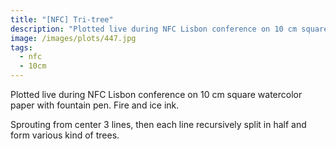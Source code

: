 ```yaml
---
title: "[NFC] Tri-tree"
description: "Plotted live during NFC Lisbon conference on 10 cm square watercolor paper with fountain pen."
image: /images/plots/447.jpg
tags:
  - nfc
  - 10cm
---
```


Plotted live during NFC Lisbon conference on 10 cm square watercolor paper with fountain pen. Fire and ice ink.

Sprouting from center 3 lines, then each line recursively split in half and form various kind of trees.
